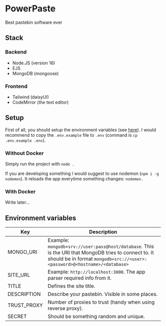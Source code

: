# PowerPaste
Best pastebin software ever

## Stack

### Backend

- Node.JS (version 16)
- EJS
- MongoDB (mongoose)

### Frontend

- Tailwind (daisyUI)
- CodeMirror (the text editor)

## Setup

First of all, you should setup the environment variables (see [here](#environment-variables)). I would recommend to copy the `.env.example` file to `.env` (command is `cp .env.example .env`).

### Without Docker

Simply run the project with `node .`

If you are developing something I would suggest to use nodemon (`npm i -g nodemon`). It reloads the app everytime something changes: `nodemon.`

### With Docker

Write later...

## Environment variables

| Key         | Description      |
| ----------- | ---------------- |
| MONGO_URI   | Example: `mongodb+srv://user:pass@host/database`. This is the URI that MongoDB tries to connect to. It should be in format `mongodb+src://<user>:<password>@<hostname>/<database>` |
| SITE_URL    | Example: `http://localhost:3000`. The app parser required info from it. |
| TITLE       | Defines the site title. 
| DESCRIPTION | Describe your pastebin. Visible in some places. |
| TRUST_PROXY | Number of proxies to trust (handy when using reverse proxy). |
| SECRET      | Should be something random and unique. |